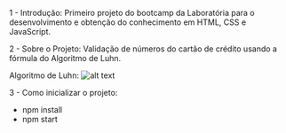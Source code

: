 1 - Introdução:
Primeiro projeto do bootcamp da Laboratória para o desenvolvimento e obtenção do conhecimento em HTML, CSS e JavaScript.

2 - Sobre o Projeto:
Validação de números do cartão de crédito usando a fórmula do Algoritmo de Luhn.

Algoritmo de Luhn:
![alt text](https://www.101computing.net/wp/wp-content/uploads/Luhn-Algorithm.png)

3 - Como inicializar o projeto:

- npm install
- npm start
